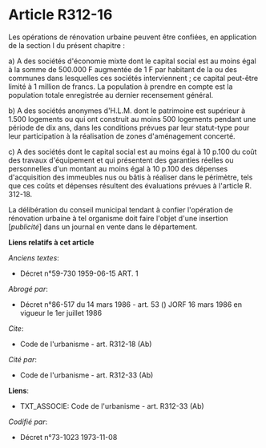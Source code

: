 # Article R312-16

Les opérations de rénovation urbaine peuvent être confiées, en application de la section I du présent chapitre :

a) A des sociétés d'économie mixte dont le capital social est au moins égal à la somme de 500.000 F augmentée de 1 F par
habitant de la ou des communes dans lesquelles ces sociétés interviennent ; ce capital peut-être limité à 1 million de
francs. La population à prendre en compte est la population totale enregistrée au dernier recensement général.

b) A des sociétés anonymes d'H.L.M. dont le patrimoine est supérieur à 1.500 logements ou qui ont construit au moins 500
logements pendant une période de dix ans, dans les conditions prévues par leur statut-type pour leur participation à la
réalisation de zones d'aménagement concerté.

c) A des sociétés dont le capital social est au moins égal à 10 p.100 du coût des travaux d'équipement et qui présentent des
garanties réelles ou personnelles d'un montant au moins égal à 10 p.100 des dépenses d'acquisition des immeubles nus ou bâtis
à réaliser dans le périmètre, tels que ces coûts et dépenses résultent des évaluations prévues à l'article R. 312-18.

La délibération du conseil municipal tendant à confier l'opération de rénovation urbaine à tel organisme doit faire l'objet
d'une insertion [*publicité*] dans un journal en vente dans le département.

**Liens relatifs à cet article**

_Anciens textes_:

  - Décret n°59-730 1959-06-15 ART. 1

_Abrogé par_:

  - Décret n°86-517 du 14 mars 1986 - art. 53 () JORF 16 mars 1986 en vigueur le 1er juillet 1986

_Cite_:

  - Code de l'urbanisme - art. R312-18 (Ab)

_Cité par_:

  - Code de l'urbanisme - art. R312-33 (Ab)

**Liens**:

  - TXT_ASSOCIE: Code de l'urbanisme - art. R312-33 (Ab)

_Codifié par_:

  - Décret n°73-1023 1973-11-08
